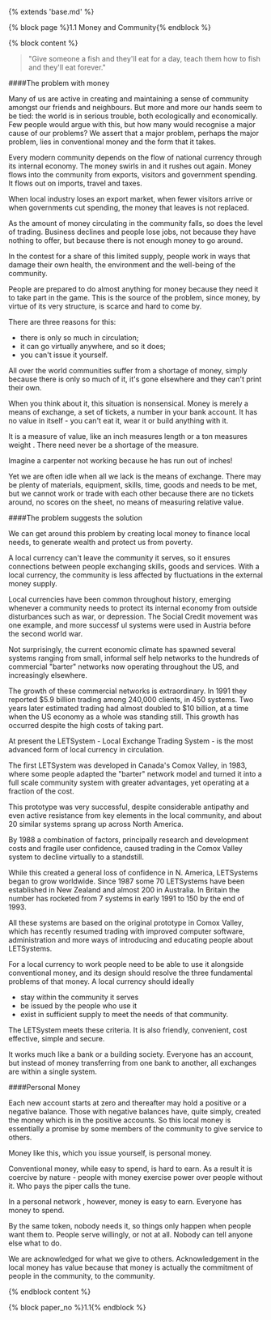 {% extends 'base.md' %}

{% block page %}1.1 Money and Community{% endblock %}

{% block content %}

> "Give someone a fish and they'll eat for a day, teach them how to fish and they'll eat forever."

####The problem with money

Many of us are active in creating and maintaining a sense of community  
amongst our friends and neighbours. But more and more our hands seem 
to be tied: the world is in serious trouble, both ecologically and economically.
Few people  would argue with this, but how many would 
recognise a major cause of our problems? We assert that a major problem, 
perhaps the major problem, lies in conventional money and the form that it 
takes. 

Every modern community depends on the flow of national currency 
through its internal economy. The money swirls in and it rushes out again. 
Money flows into the community from exports, visitors and government 
spending. It flows out on imports, travel and taxes. 

When local industry loses an export market, when fewer visitors arrive or 
when governments cut spending, the money that leaves is not replaced. 

As the amount of money circulating in the community falls, so does the 
level of  trading. Business declines and people lose jobs, not because they 
have nothing to offer, but because there is not enough money to go around. 

In the contest for a share of this limited supply, people work in ways that 
damage their own health, the environment and the well-being of the 
community. 

People are prepared to do almost anything for money because they need it 
to take part in the game. This is the source of the problem, since money, 
by virtue of its very structure, is scarce and hard to come by. 

There are three reasons for this: 

* there is only so much in circulation; 
* it can go virtually anywhere, and so it does;
* you can't issue it yourself.

All over the world communities suffer from a shortage of money, simply 
because there is only so much of it, it's gone elsewhere and they can't print 
their own. 

When you think about it, this situation is  nonsensical. Money is merely a 
means of exchange, a set of tickets, a number in your bank account. It has 
no value in itself - you can't eat it, wear it or build anything with it.

It is a measure of value, like an inch measures length or a ton measures 
weight . There need never be a shortage of the measure. 

Imagine a carpenter not working because he has run out of inches!

Yet we are often idle when all we lack is the means of exchange. There 
may be plenty of materials, equipment, skills, time, goods and needs to be 
met, but we cannot work or trade with each other because there are no 
tickets around, no scores on the sheet, no means of measuring relative 
value. 

####The problem suggests the solution

We can get around this problem by creating local money to finance local 
needs, to generate wealth and protect us from poverty. 

A local currency can't leave the community it serves, so it ensures 
connections between people exchanging skills, goods and services. With a 
local currency, the community is less affected by fluctuations in the 
external money supply.

Local currencies have been common throughout history, emerging 
whenever a community needs to protect its internal economy from outside 
disturbances such as war, or depression. The Social Credit movement was 
one example, and more successf ul systems were used in Austria before 
the second world war. 

Not surprisingly, the current economic climate has spawned several 
systems ranging from small, informal self help networks to the hundreds of 
commercial "barter" networks now operating throughout the US, and 
increasingly elsewhere. 

The growth of these commercial networks is extraordinary. In 1991 they 
reported  $5.9 billion trading among 240,000 clients, in 450 systems. Two 
years later estimated trading had almost doubled to $10 billion, at a time 
when the US economy as a whole was standing still. This growth has 
occurred despite the high costs of taking part. 

At present the LETSystem - Local Exchange Trading System - is the most 
advanced form of local currency in circulation. 

The first LETSystem was developed in Canada's Comox Valley, in 1983, 
where some people adapted the "barter" network model and turned it into 
a full scale community system with greater advantages, yet operating at a 
fraction of the cost. 

This prototype was very successful, despite considerable antipathy and 
even active resistance from key elements in the local community, and 
about 20 similar systems sprang up across North America. 

By 1988 a combination of factors, principally research and development 
costs and fragile user confidence, caused trading in the Comox Valley 
system to decline virtually to a standstill.

While this created a general loss of confidence in N. America, 
LETSystems  began to grow worldwide. Since 1987 some 70 LETSystems 
have been established in New Zealand and almost 200 in Australia. In 
Britain the number has rocketed from 7 systems in early 1991 to  150 by 
the end of 1993. 

All these systems are based on the original prototype in Comox Valley, 
which has recently resumed trading with improved computer software, 
administration and more ways of introducing and educating people about 
LETSystems. 

For a local currency to work people need to be able to use it alongside 
conventional money, and its design should resolve the three fundamental 
problems of that money. A local currency should ideally 

* stay within the community it serves
* be issued by the people who use it 
* exist in sufficient supply to meet the needs of that community. 

The LETSystem meets these criteria. It is also friendly, convenient, cost 
effective, simple and secure. 

It works much like a bank or a building society. Everyone has an account, 
but instead of money transferring from one bank to another, all exchanges 
are within a single system. 

####Personal Money

Each new account starts at zero and thereafter may hold a positive or a 
negative balance. Those with negative balances have, quite simply, 
created the money which is in the positive accounts. So this local money is 
essentially a promise by some members of the community to give service 
to others. 

Money like this, which you issue yourself, is personal money. 

Conventional money, while easy to spend, is hard to earn. As a result it is 
coercive by nature - people with money exercise power over people 
without it. Who pays  the piper calls the tune. 

In a personal network , however, money is easy to earn. Everyone has 
money to spend.

By the same token, nobody needs it, so things only happen when people 
want them to. People serve willingly, or not at all. Nobody can tell anyone 
else what to do. 

We are acknowledged for what we give to others. Acknowledgement in 
the local money has value because that money is actually the commitment 
of people in the community, to the community. 

{% endblock content %}

{% block paper_no %}1.1{% endblock %}

